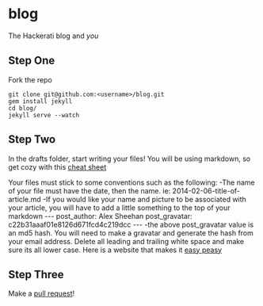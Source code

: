 blog
====

The Hackerati blog and _you_

Step One
--------

Fork the repo

    git clone git@github.com:<username>/blog.git
    gem install jekyll
    cd blog/
    jekyll serve --watch

Step Two
--------

In the drafts folder, start writing your files! You will be using markdown, so get cozy with this [cheat sheet](http://bit.ly/LTtexM)

Your files must stick to some conventions such as the following:
  -The name of your file must have the date, then the name. ie: 2014-02-06-title-of-article.md
  -If you would like your name and picture to be associated with your article, you will have to add a little something to the top of your markdown
    ---
    post_author: Alex Sheehan
    post_gravatar: c22b31aaaf01e8126d671fcd4c219dcc
    ---
  -the above post\_gravatar value is an md5 hash. You will need to make a gravatar and generate the hash from your email address. Delete all leading and trailing white space and make sure its all lower case. Here is a website that makes it [easy peasy](http://bit.ly/LBDlq9)

Step Three
----------

Make a [pull request](http://bit.ly/1eudZYq)!

